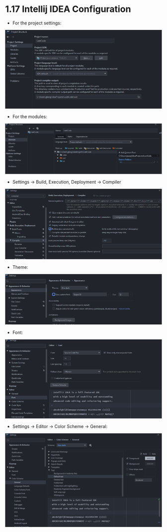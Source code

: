 # 1.17 Intellij IDEA Configuration

* For the project settings:

![](../.gitbook/assets/image%20%2824%29.png)

* For the modules:

![](../.gitbook/assets/image%20%2843%29.png)

* Settings -&gt; Build, Execution, Deployment -&gt; Compiler

![](../.gitbook/assets/image%20%2842%29.png)

* Theme:

![](../.gitbook/assets/image%20%2854%29.png)

* Font:

![](../.gitbook/assets/image%20%2811%29.png)

* Settings -&gt; Editor -&gt; Color Scheme -&gt; General:

![](../.gitbook/assets/image%20%2840%29.png)


